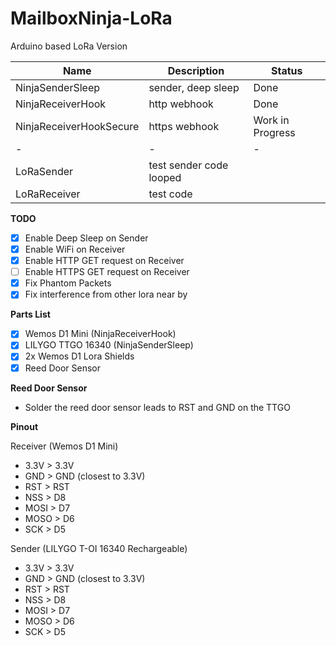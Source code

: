 # MailboxNinja-LoRa
Arduino based LoRa Version

| Name | Description | Status |
|-|-|-|
| NinjaSenderSleep | sender, deep sleep | Done |
| NinjaReceiverHook | http webhook  | Done|
| NinjaReceiverHookSecure | https webhook  | Work in Progress|
|-|-|-|
| LoRaSender | test sender code looped | | 
| LoRaReceiver  | test code | |

**TODO**

* [x] Enable Deep Sleep on Sender
* [x] Enable WiFi on Receiver 
* [x] Enable HTTP GET request on Receiver 
* [ ] Enable HTTPS GET request on Receiver 
* [x] Fix Phantom Packets
* [x] Fix interference from other lora near by

**Parts List**

* [x] Wemos D1 Mini (NinjaReceiverHook)
* [x] LILYGO TTGO 16340 (NinjaSenderSleep)
* [x] 2x Wemos D1 Lora Shields
* [x] Reed Door Sensor

**Reed Door Sensor**

* Solder the reed door sensor leads to RST and GND on the TTGO

**Pinout**

Receiver (Wemos D1 Mini)
* 3.3V > 3.3V
* GND > GND (closest to 3.3V)
* RST > RST
* NSS > D8
* MOSI > D7
* MOSO > D6
* SCK > D5

Sender (LILYGO T-OI 16340 Rechargeable)
* 3.3V > 3.3V 
* GND > GND (closest to 3.3V)
* RST > RST
* NSS > D8
* MOSI > D7
* MOSO > D6
* SCK > D5
